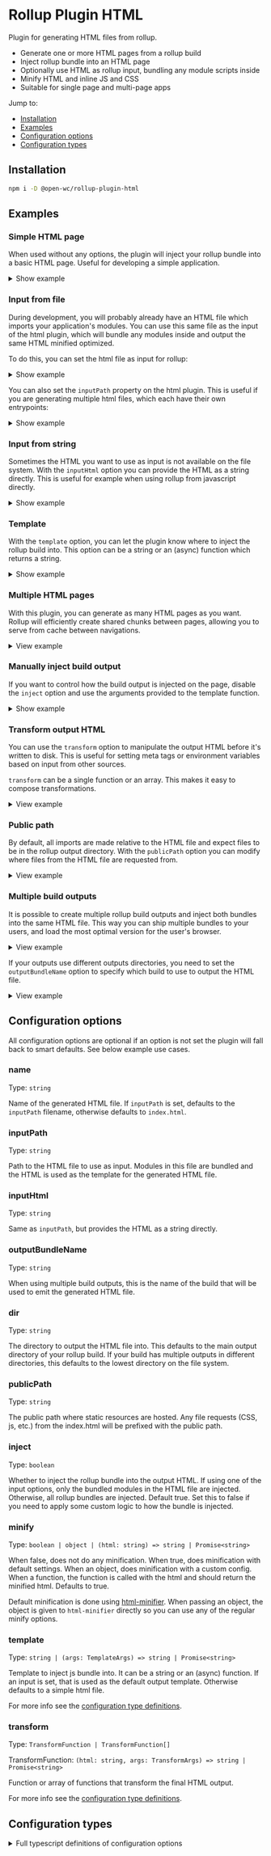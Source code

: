 # Rollup Plugin HTML

Plugin for generating HTML files from rollup.

- Generate one or more HTML pages from a rollup build
- Inject rollup bundle into an HTML page
- Optionally use HTML as rollup input, bundling any module scripts inside
- Minify HTML and inline JS and CSS
- Suitable for single page and multi-page apps

[//]: # 'AUTO INSERT HEADER PREPUBLISH'

Jump to:

- [Installation](#installation)
- [Examples](#examples)
- [Configuration options](#configuration-options)
- [Configuration types](#configuration-types)

## Installation

```bash
npm i -D @open-wc/rollup-plugin-html
```

## Examples

### Simple HTML page

When used without any options, the plugin will inject your rollup bundle into a
basic HTML page. Useful for developing a simple application.

<details>

<summary>Show example</summary>

```js
import html from '@open-wc/rollup-plugin-html';
export default {
  input: './my-app.js',
  output: { dir: 'dist' },
  plugins: [html()],
};
```

</details>

### Input from file

During development, you will probably already have an HTML file which imports
your application's modules. You can use this same file as the input of the html
plugin, which will bundle any modules inside and output the same HTML minified
optimized.

To do this, you can set the html file as input for rollup:

<details>

<summary>Show example</summary>

```js
import html from '@open-wc/rollup-plugin-html';
export default {
  input: 'index.html',
  output: { dir: 'dist' },
  plugins: [html()],
};
```

</details>

You can also set the `inputPath` property on the html plugin. This is useful if
you are generating multiple html files, which each have their own entrypoints:

<details>

<summary>Show example</summary>

```js
import html from '@open-wc/rollup-plugin-html';
export default {
  output: { dir: 'dist' },
  plugins: [
    html({
      inputPath: 'index.html',
    }),
    html({
      inputPath: 'another-index.html',
    }),
  ],
};
```

</details>

### Input from string

Sometimes the HTML you want to use as input is not available on the file system.
With the `inputHtml` option you can provide the HTML as a string directly. This
is useful for example when using rollup from javascript directly.

<details>

<summary>Show example</summary>

```js
import html from '@open-wc/rollup-plugin-html';
export default {
  output: { dir: 'dist' },
  plugins: [
    html({
      inputHtml: '<html><script type="module" src="./app.js"></script></html>',
    }),
  ],
};
```

</details>

### Template

With the `template` option, you can let the plugin know where to inject the
rollup build into. This option can be a string or an (async) function which
returns a string.

<details>

<summary>Show example</summary>

Template as a string:

```js
import html from '@open-wc/rollup-plugin-html';
export default {
  output: { dir: 'dist' },
  plugins: [
    html({
      template: `
      <html>
        <head><title>My app</title></head>
        <body></body>
      </html>`,
    }),
  ],
};
```

Template as a function:

```js
import fs from 'fs';
import html from '@open-wc/rollup-plugin-html';

export default {
  output: { dir: 'dist' },
  plugins: [
    html({
      template() {
        return new Promise((resolve) => {
          const indexPath = path.join(__dirname, 'index.html');
          fs.readFile(indexPath, 'utf-8', (err, data) => {
            resolve(data);
          });
        });
      }
    }
  ],
};
```

</details>

### Multiple HTML pages

With this plugin, you can generate as many HTML pages as you want. Rollup will
efficiently create shared chunks between pages, allowing you to serve from cache
between navigations.

<details>
 <summary>View example</summary>

The easiest way is to have the HTML files with module scripts on disk, for each
one you can create an instance of the plugin which will bundle the different
entry points automatically share common code.

By default, the output filename is taken from the input filename. If you want to
create a specific directory structure you need to provide an explicit name:

```js
import html from '@open-wc/rollup-plugin-html';

export default {
  output: { dir: 'dist' },
  plugins: [
    html({
      inputPath: './home.html',
    }),
    html({
      inputPath: './about.html',
    }),
    html({
      name: 'articles/a.html',
      inputPath: './articles/a.html',
    }),
    html({
      name: 'articles/b.html',
      inputPath: './articles/b.html',
    }),
    html({
      name: 'articles/c.html',
      inputPath: './articles/c.html',
    }),
  ],
};
```

</details>

### Manually inject build output

If you want to control how the build output is injected on the page, disable the
`inject` option and use the arguments provided to the template function.

<details>

<summary>Show example</summary>

With a regular template function:

```js
import html from '@open-wc/rollup-plugin-html';
export default {
  input: './app.js',
  output: { dir: 'dist' },
  plugins: [
    html({
      name: 'index.html',
      inject: false,
      template({ bundle }) {
        return `
        <html>
          <head>
            ${bundle.entrypoints.map(bundle => e =>
              `<script type="module" src="${e.importPath}"></script>`,
            )}
          </head>
        </html>
      `;
      },
    }),
  ],
};
```

When one of the input options is used, the input html is available in the
template function. You can use this to inject the bundle into your existing HTML
page:

```js
import html from '@open-wc/rollup-plugin-html';
export default {
  input: './app.js',
  output: { dir: 'dist' },
  plugins: [
    html({
      inputPath: './index.html',
      inject: false,
      template({ inputHtml, bundle }) {
        return inputHtml.replace(
          '</body>',
          `<script type="module" src="${bundle[0].entrypoints[0].importPath}"></script></body>`,
        );
      },
    }),
  ],
};
```

</details>

### Transform output HTML

You can use the `transform` option to manipulate the output HTML before it's
written to disk. This is useful for setting meta tags or environment variables
based on input from other sources.

`transform` can be a single function or an array. This makes it easy to compose
transformations.

<details>
  <summary>View example</summary>

Inject language attribute:

```js
import html from '@open-wc/rollup-plugin-html';
export default {
  output: { dir: 'dist' },
  plugins: [
    html({
      inputPath: './index.html',
      transform: html => html.replace('<html>', '<html lang="en-GB">'),
    }),
  ],
};
```

Inject language attributes and environment variables:

```js
import html from '@open-wc/rollup-plugin-html';
import packageJson from './package.json';

const watchMode = process.env.ROLLUP_WATCH === 'true';

export default {
  output: { dir: 'dist' },
  plugins: [
    html({
      inputPath: './index.html',
      transform: [
        html => html.replace('<html>', '<html lang="en-GB">'),
        html =>
          html.replace(
            '<head>',
            `<head>
              <script>
                window.ENVIRONMENT = "${
                  watchMode ? 'DEVELOPMENT' : 'PRODUCTION'
                }";
                window.APP_VERSION = "${packageJson.version}";
              </script>`,
          ),
      ],
    }),
  ],
};
```

</details>

### Public path

By default, all imports are made relative to the HTML file and expect files to
be in the rollup output directory. With the `publicPath` option you can modify
where files from the HTML file are requested from.

<details>
  <summary>View example</summary>

```js
import html from '@open-wc/rollup-plugin-html';

export default {
  output: { dir: 'dist' },
  plugins: [
    html({
      inputPath: './index.html',
      publicPath: '/static/',
    }),
  ],
};
```

</details>

### Multiple build outputs

It is possible to create multiple rollup build outputs and inject both bundles
into the same HTML file. This way you can ship multiple bundles to your users,
and load the most optimal version for the user's browser.

<details>
<summary>View example</summary>

When you configure rollup to generate multiple build outputs you can inject all
outputs into a single HTML file.

To do this, create one parent `@open-wc/rollup-plugin-html` instance and use
`addOutput` to create two child plugins for each separate rollup output.

Each output defines a unique name, this can be used to retrieve the correct
bundle from `bundles` argument when creating the HTML template.

```js
import html from '@open-wc/rollup-plugin-html';

const htmlPlugin = html({
  name: 'index.html',
  inject: false,
  template({ bundles }) {
    return `
      <html>
        <body>
        ${bundles.modern.entrypoints.map(
          e => `<script type="module" src="${e.importPath}"></script>`,
        )}

        <script nomodule src="./systemjs.js"></script>
        ${bundles.legacy.entrypoints.map(
          e => `<script nomodule>System.import("${e.importPath}")</script>`,
        )}
        </body>
      </html>
    `;
  },
});

export default {
  input: './app.js',
  output: [
    {
      format: 'es',
      dir: 'dist',
      plugins: [htmlPlugin.addOutput('modern')],
    },
    {
      format: 'system',
      dir: 'dist',
      plugins: [htmlPlugin.addOutput('legacy')],
    },
  ],
  plugins: [htmlPlugin],
};
```

</details>

If your outputs use different outputs directories, you need to set the
`outputBundleName` option to specify which build to use to output the HTML file.

<details>
<summary>View example</summary>

```js
import html from '@open-wc/rollup-plugin-html';

const htmlPlugin = html({
  name: 'index.html',
  inject: false,
  outputBundleName: 'modern',
  template({ bundles }) {
    return `
      ...
    `;
  },
});

export default {
  input: './app.js',
  output: [
    {
      format: 'es',
      dir: 'dist',
      plugins: [htmlPlugin.addOutput('modern')],
    },
    {
      format: 'system',
      dir: 'dist',
      plugins: [htmlPlugin.addOutput('legacy')],
    },
  ],
  plugins: [htmlPlugin],
};
```

</details>

## Configuration options

All configuration options are optional if an option is not set the plugin will
fall back to smart defaults. See below example use cases.

### name

Type: `string`

Name of the generated HTML file. If `inputPath` is set, defaults to the
`inputPath` filename, otherwise defaults to `index.html`.

### inputPath

Type: `string`

Path to the HTML file to use as input. Modules in this file are bundled and the
HTML is used as the template for the generated HTML file.

### inputHtml

Type: `string`

Same as `inputPath`, but provides the HTML as a string directly.

### outputBundleName

Type: `string`

When using multiple build outputs, this is the name of the build that will be
used to emit the generated HTML file.

### dir

Type: `string`

The directory to output the HTML file into. This defaults to the main output
directory of your rollup build. If your build has multiple outputs in different
directories, this defaults to the lowest directory on the file system.

### publicPath

Type: `string`

The public path where static resources are hosted. Any file requests (CSS, js,
etc.) from the index.html will be prefixed with the public path.

### inject

Type: `boolean`

Whether to inject the rollup bundle into the output HTML. If using one of the
input options, only the bundled modules in the HTML file are injected.
Otherwise, all rollup bundles are injected. Default true. Set this to false if
you need to apply some custom logic to how the bundle is injected.

### minify

Type: `boolean | object | (html: string) => string | Promise<string>`

When false, does not do any minification. When true, does minification with
default settings. When an object, does minification with a custom config. When a
function, the function is called with the html and should return the minified
html. Defaults to true.

Default minification is done using
[html-minifier](https://github.com/kangax/html-minifier). When passing an
object, the object is given to `html-minifier` directly so you can use any of
the regular minify options.

### template

Type: `string | (args: TemplateArgs) => string | Promise<string>`

Template to inject js bundle into. It can be a string or an (async) function. If
an input is set, that is used as the default output template. Otherwise defaults
to a simple html file.

For more info see the [configuration type definitions](#configuration-types).

### transform

Type: `TransformFunction | TransformFunction[]`

TransformFunction:
`(html: string, args: TransformArgs) => string | Promise<string>`

Function or array of functions that transform the final HTML output.

For more info see the [configuration type definitions](#configuration-types).

## Configuration types

<details>

<summary>Full typescript definitions of configuration options</summary>

```ts
import { OutputChunk, OutputOptions, OutputBundle, Plugin } from 'rollup';

export interface PluginOptions {
  name?: string;
  inputPath?: string;
  inputHtml?: string;
  outputBundleName?: string;
  publicPath?: string;
  inject?: boolean;
  minify?: boolean | object | MinifyFunction;
  template?: string | TemplateFunction;
  transform?: TransformFunction | TransformFunction[];
}

export type MinifyFunction = (html: string) => string | Promise<string>;

export interface GeneratedBundle {
  name: string;
  options: OutputOptions;
  bundle: OutputBundle;
}

export interface EntrypointBundle extends GeneratedBundle {
  entrypoints: {
    // path to import the entrypoint, can be used in an import statement
    // or script tag directly
    importPath: string;
    // associated rollup chunk, useful if you need to get more information
    // about the chunk. See the rollup docs for type definitions
    chunk: OutputChunk;
  }[];
}

export interface TemplateArgs {
  // if one of the input options was set, this references the HTML set as input
  inputHtml?: string;
  // the rollup bundle to be injected on the page. if there are multiple
  // rollup output options, this will reference the first bundle
  //
  // if one of the input options was set, only the bundled module script contained
  // in the HTML input are available to be injected in both the bundle and bundles
  // options
  bundle: EntrypointBundle;
  // the rollup bundles to be injected on the page. if there is only one
  // build output options, this will be an array with one option
  bundles: Record<string, EntrypointBundle>;
}

export interface TransformArgs {
  // see TemplateArgs
  bundle: EntrypointBundle;
  // see TemplateArgs
  bundles: Record<string, EntrypointBundle>;
}

export type TransformFunction = (
  html: string,
  args: TransformArgs,
) => string | Promise<string>;

export type TemplateFunction = (args: TemplateArgs) => string | Promise<string>;

export interface InputHtmlData {
  name?: string;
  rootDir: string;
  inputHtml: string;
}

export interface RollupPluginHtml extends Plugin {
  getHtmlFileName(): string;
  addHtmlTransformer(transform: TransformFunction): void;
  addOutput(name: string): Plugin;
}
```

</details>
